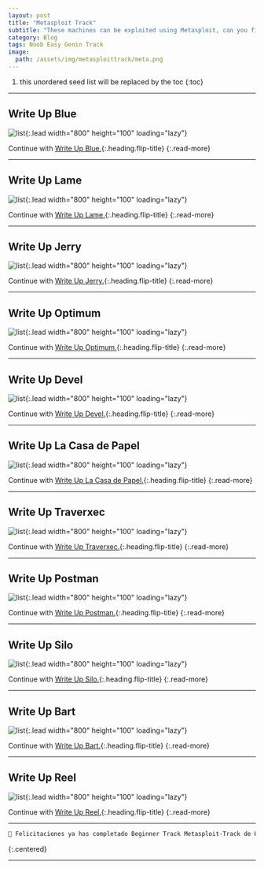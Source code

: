 ```yaml
---
layout: post
title: "Metasploit Track"
subtitle: "These machines can be exploited using Metasploit, can you find a way in? "
category: Blog
tags: Noob Easy Genin Track
image:
  path: /assets/img/metasploittrack/meta.png
---
```



<!--more-->

1. this unordered seed list will be replaced by the toc
  {:toc}


---

## Write Up Blue

![list](/assets/img/blue/blue.png){:.lead width="800" height="100" loading="lazy"}

Continue with [Write Up Blue.](2022-09-03-Blue-HTB.md){:.heading.flip-title}
{:.read-more}

---

## Write Up Lame

![list](/assets/img/lame/Captura%20de%20pantalla%20(139).png){:.lead width="800" height="100" loading="lazy"}

Continue with [Write Up Lame.](2022-09-08-Lame-HTB.md){:.heading.flip-title}
{:.read-more}

---

## Write Up Jerry

![list](/assets/img/jerry/Captura%20de%20pantalla%20(140).png){:.lead width="800" height="100" loading="lazy"}

Continue with [Write Up Jerry.](2022-09-05-Jerry-HTB.md){:.heading.flip-title}
{:.read-more}

---

## Write Up Optimum

![list](/assets/img/tags/proximamente.jpg){:.lead width="800" height="100" loading="lazy"}

Continue with [Write Up Optimum.](2023-07-05-Metasploit-Track.md){:.heading.flip-title}
{:.read-more}

---

## Write Up Devel

![list](/assets/img/jerry/Captura%20de%20pantalla%20(140).png){:.lead width="800" height="100" loading="lazy"}

Continue with [Write Up Devel.](2022-12-31-Devel-HTB.md){:.heading.flip-title}
{:.read-more}

---

## Write Up La Casa de Papel

![list](/assets/img/tags/proximamente.jpg){:.lead width="800" height="100" loading="lazy"}

Continue with [Write Up La Casa de Papel.](2023-07-05-Metasploit-Track.md){:.heading.flip-title}
{:.read-more}

---

## Write Up Traverxec

![list](/assets/img/tags/proximamente.jpg){:.lead width="800" height="100" loading="lazy"}

Continue with [Write Up Traverxec.](2023-07-05-Metasploit-Track.md){:.heading.flip-title}
{:.read-more}

---

## Write Up Postman

![list](/assets/img/tags/proximamente.jpg){:.lead width="800" height="100" loading="lazy"}

Continue with [Write Up Postman.](2023-07-05-Metasploit-Track.md){:.heading.flip-title}
{:.read-more}

---

## Write Up Silo

![list](/assets/img/tags/proximamente.jpg){:.lead width="800" height="100" loading="lazy"}

Continue with [Write Up Silo.](2023-07-05-Metasploit-Track.md){:.heading.flip-title}
{:.read-more}

---

## Write Up Bart

![list](/assets/img/tags/proximamente.jpg){:.lead width="800" height="100" loading="lazy"}

Continue with [Write Up Bart.](2023-07-05-Metasploit-Track.md){:.heading.flip-title}
{:.read-more}

---

## Write Up Reel

![list](/assets/img/tags/proximamente.jpg){:.lead width="800" height="100" loading="lazy"}

Continue with [Write Up Reel.](2023-07-05-Metasploit-Track.md){:.heading.flip-title}
{:.read-more}

---

```bash
🎉 Felicitaciones ya has completado Beginner Track Metasploit-Track de HackTheBox 🎉
```

{:.centered}

---

